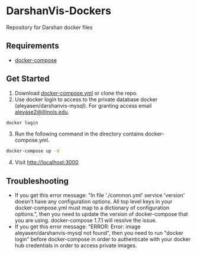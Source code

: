 # DarshanVis-Dockers
Repository for Darshan docker files

## Requirements
 - [docker-compose](https://docs.docker.com/compose/)
 

## Get Started
1. Download [docker-compose.yml](https://github.com/Aleyasen/DarshanVis-Dockers/blob/master/docker-compose.yml) or clone the repo.
2. Use docker login to access to the private database docker (aleyasen/darshanvis-mysql). For granting access email [aleyase2@illinois.edu](mailto:aleyase2@illinois.edu).
```bash
docker login
```
3. Run the following command in the directory contains docker-compose.yml.
```bash
docker-compose up -d
```
4. Visit [http://localhost:3000](http://localhost:3000)


## Troubleshooting
- If you get this error message: "In file './common.yml' service 'version' doesn't have any configuration options. All top level keys in your docker-compose.yml must map to a dictionary of configuration options.", then you need to update the version of docker-compose that you are using.  docker-compose 1.7.1 will resolve the issue.
- If you get this error message: "ERROR: Error: image aleyasen/darshanvis-mysql not found", then you need to run "docker login" before docker-compose in order to authenticate with your docker hub credentials in order to access private images.  
